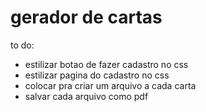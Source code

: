 # gerador de cartas
 
to do:
- estilizar botao de fazer cadastro no css
- estilizar pagina do cadastro no css
- colocar pra criar um arquivo a cada carta
- salvar cada arquivo como pdf